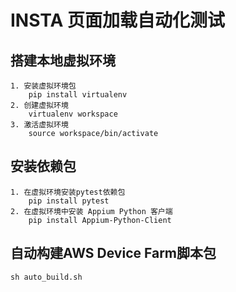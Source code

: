 # INSTA 页面加载自动化测试

## 搭建本地虚拟环境
```
1. 安装虚拟环境包
    pip install virtualenv
2. 创建虚拟环境
    virtualenv workspace
3. 激活虚拟环境
    source workspace/bin/activate
```

## 安装依赖包
```
1. 在虚拟环境安装pytest依赖包
    pip install pytest
2. 在虚拟环境中安装 Appium Python 客户端
    pip install Appium-Python-Client
```

## 自动构建AWS Device Farm脚本包
```
sh auto_build.sh
```